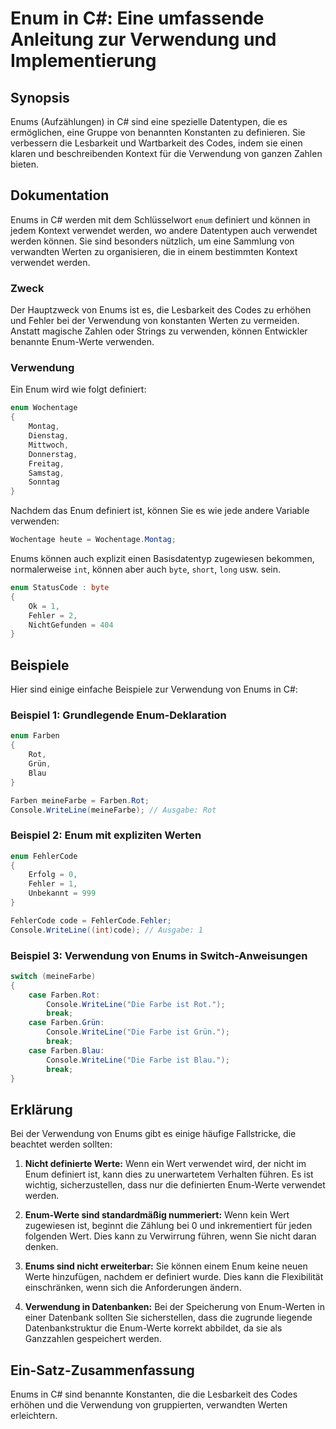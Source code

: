 <!--
Meta Description: # Enum in C#: Eine umfassende Anleitung zur Verwendung und Implementierung ## Synopsis Enums (Aufzählungen) in C# sind eine spezielle Datentypen, die ...
Meta Keywords: die, enum, von, verwendung, enums
-->

# Enum in C#: Eine umfassende Anleitung zur Verwendung und Implementierung

## Synopsis
Enums (Aufzählungen) in C# sind eine spezielle Datentypen, die es ermöglichen, eine Gruppe von benannten Konstanten zu definieren. Sie verbessern die Lesbarkeit und Wartbarkeit des Codes, indem sie einen klaren und beschreibenden Kontext für die Verwendung von ganzen Zahlen bieten.

## Dokumentation
Enums in C# werden mit dem Schlüsselwort `enum` definiert und können in jedem Kontext verwendet werden, wo andere Datentypen auch verwendet werden können. Sie sind besonders nützlich, um eine Sammlung von verwandten Werten zu organisieren, die in einem bestimmten Kontext verwendet werden.

### Zweck
Der Hauptzweck von Enums ist es, die Lesbarkeit des Codes zu erhöhen und Fehler bei der Verwendung von konstanten Werten zu vermeiden. Anstatt magische Zahlen oder Strings zu verwenden, können Entwickler benannte Enum-Werte verwenden.

### Verwendung
Ein Enum wird wie folgt definiert:

```csharp
enum Wochentage
{
    Montag,
    Dienstag,
    Mittwoch,
    Donnerstag,
    Freitag,
    Samstag,
    Sonntag
}
```

Nachdem das Enum definiert ist, können Sie es wie jede andere Variable verwenden:

```csharp
Wochentage heute = Wochentage.Montag;
```

Enums können auch explizit einen Basisdatentyp zugewiesen bekommen, normalerweise `int`, können aber auch `byte`, `short`, `long` usw. sein.

```csharp
enum StatusCode : byte
{
    Ok = 1,
    Fehler = 2,
    NichtGefunden = 404
}
```

## Beispiele
Hier sind einige einfache Beispiele zur Verwendung von Enums in C#:

### Beispiel 1: Grundlegende Enum-Deklaration

```csharp
enum Farben
{
    Rot,
    Grün,
    Blau
}

Farben meineFarbe = Farben.Rot;
Console.WriteLine(meineFarbe); // Ausgabe: Rot
```

### Beispiel 2: Enum mit expliziten Werten

```csharp
enum FehlerCode
{
    Erfolg = 0,
    Fehler = 1,
    Unbekannt = 999
}

FehlerCode code = FehlerCode.Fehler;
Console.WriteLine((int)code); // Ausgabe: 1
```

### Beispiel 3: Verwendung von Enums in Switch-Anweisungen

```csharp
switch (meineFarbe)
{
    case Farben.Rot:
        Console.WriteLine("Die Farbe ist Rot.");
        break;
    case Farben.Grün:
        Console.WriteLine("Die Farbe ist Grün.");
        break;
    case Farben.Blau:
        Console.WriteLine("Die Farbe ist Blau.");
        break;
}
```

## Erklärung
Bei der Verwendung von Enums gibt es einige häufige Fallstricke, die beachtet werden sollten:

1. **Nicht definierte Werte:** Wenn ein Wert verwendet wird, der nicht im Enum definiert ist, kann dies zu unerwartetem Verhalten führen. Es ist wichtig, sicherzustellen, dass nur die definierten Enum-Werte verwendet werden.

2. **Enum-Werte sind standardmäßig nummeriert:** Wenn kein Wert zugewiesen ist, beginnt die Zählung bei 0 und inkrementiert für jeden folgenden Wert. Dies kann zu Verwirrung führen, wenn Sie nicht daran denken.

3. **Enums sind nicht erweiterbar:** Sie können einem Enum keine neuen Werte hinzufügen, nachdem er definiert wurde. Dies kann die Flexibilität einschränken, wenn sich die Anforderungen ändern.

4. **Verwendung in Datenbanken:** Bei der Speicherung von Enum-Werten in einer Datenbank sollten Sie sicherstellen, dass die zugrunde liegende Datenbankstruktur die Enum-Werte korrekt abbildet, da sie als Ganzzahlen gespeichert werden.

## Ein-Satz-Zusammenfassung
Enums in C# sind benannte Konstanten, die die Lesbarkeit des Codes erhöhen und die Verwendung von gruppierten, verwandten Werten erleichtern.